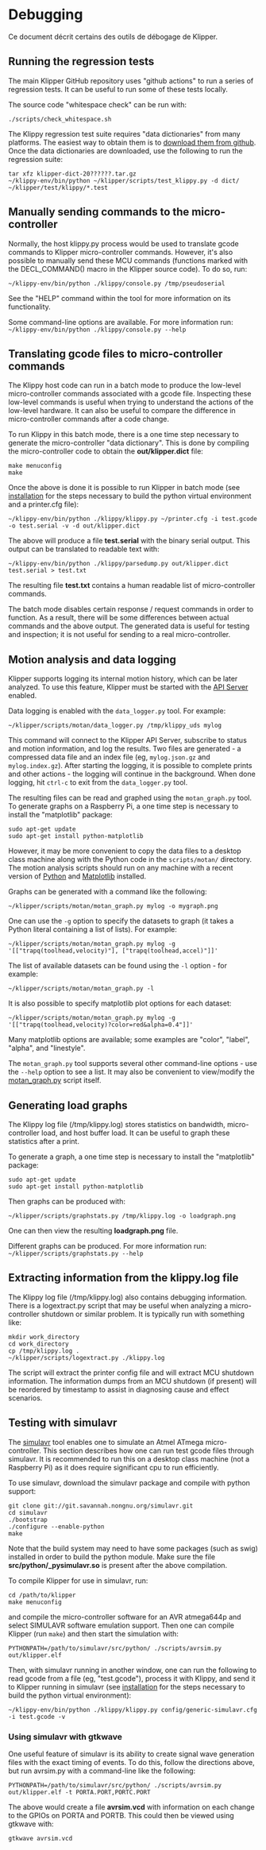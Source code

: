# Debugging

Ce document décrit certains des outils de débogage de Klipper.

## Running the regression tests

The main Klipper GitHub repository uses "github actions" to run a series of regression tests. It can be useful to run some of these tests locally.

The source code "whitespace check" can be run with:

```
./scripts/check_whitespace.sh
```

The Klippy regression test suite requires "data dictionaries" from many platforms. The easiest way to obtain them is to [download them from github](https://github.com/KevinOConnor/klipper/issues/1438). Once the data dictionaries are downloaded, use the following to run the regression suite:

```
tar xfz klipper-dict-20??????.tar.gz
~/klippy-env/bin/python ~/klipper/scripts/test_klippy.py -d dict/ ~/klipper/test/klippy/*.test
```

## Manually sending commands to the micro-controller

Normally, the host klippy.py process would be used to translate gcode commands to Klipper micro-controller commands. However, it's also possible to manually send these MCU commands (functions marked with the DECL_COMMAND() macro in the Klipper source code). To do so, run:

```
~/klippy-env/bin/python ./klippy/console.py /tmp/pseudoserial
```

See the "HELP" command within the tool for more information on its functionality.

Some command-line options are available. For more information run: `~/klippy-env/bin/python ./klippy/console.py --help`

## Translating gcode files to micro-controller commands

The Klippy host code can run in a batch mode to produce the low-level micro-controller commands associated with a gcode file. Inspecting these low-level commands is useful when trying to understand the actions of the low-level hardware. It can also be useful to compare the difference in micro-controller commands after a code change.

To run Klippy in this batch mode, there is a one time step necessary to generate the micro-controller "data dictionary". This is done by compiling the micro-controller code to obtain the **out/klipper.dict** file:

```
make menuconfig
make
```

Once the above is done it is possible to run Klipper in batch mode (see [installation](Installation.md) for the steps necessary to build the python virtual environment and a printer.cfg file):

```
~/klippy-env/bin/python ./klippy/klippy.py ~/printer.cfg -i test.gcode -o test.serial -v -d out/klipper.dict
```

The above will produce a file **test.serial** with the binary serial output. This output can be translated to readable text with:

```
~/klippy-env/bin/python ./klippy/parsedump.py out/klipper.dict test.serial > test.txt
```

The resulting file **test.txt** contains a human readable list of micro-controller commands.

The batch mode disables certain response / request commands in order to function. As a result, there will be some differences between actual commands and the above output. The generated data is useful for testing and inspection; it is not useful for sending to a real micro-controller.

## Motion analysis and data logging

Klipper supports logging its internal motion history, which can be later analyzed. To use this feature, Klipper must be started with the [API Server](API_Server.md) enabled.

Data logging is enabled with the `data_logger.py` tool. For example:

```
~/klipper/scripts/motan/data_logger.py /tmp/klippy_uds mylog
```

This command will connect to the Klipper API Server, subscribe to status and motion information, and log the results. Two files are generated - a compressed data file and an index file (eg, `mylog.json.gz` and `mylog.index.gz`). After starting the logging, it is possible to complete prints and other actions - the logging will continue in the background. When done logging, hit `ctrl-c` to exit from the `data_logger.py` tool.

The resulting files can be read and graphed using the `motan_graph.py` tool. To generate graphs on a Raspberry Pi, a one time step is necessary to install the "matplotlib" package:

```
sudo apt-get update
sudo apt-get install python-matplotlib
```

However, it may be more convenient to copy the data files to a desktop class machine along with the Python code in the `scripts/motan/` directory. The motion analysis scripts should run on any machine with a recent version of [Python](https://python.org) and [Matplotlib](https://matplotlib.org/) installed.

Graphs can be generated with a command like the following:

```
~/klipper/scripts/motan/motan_graph.py mylog -o mygraph.png
```

One can use the `-g` option to specify the datasets to graph (it takes a Python literal containing a list of lists). For example:

```
~/klipper/scripts/motan/motan_graph.py mylog -g '[["trapq(toolhead,velocity)"], ["trapq(toolhead,accel)"]]'
```

The list of available datasets can be found using the `-l` option - for example:

```
~/klipper/scripts/motan/motan_graph.py -l
```

It is also possible to specify matplotlib plot options for each dataset:

```
~/klipper/scripts/motan/motan_graph.py mylog -g '[["trapq(toolhead,velocity)?color=red&alpha=0.4"]]'
```

Many matplotlib options are available; some examples are "color", "label", "alpha", and "linestyle".

The `motan_graph.py` tool supports several other command-line options - use the `--help` option to see a list. It may also be convenient to view/modify the [motan_graph.py](../scripts/motan/motan_graph.py) script itself.

## Generating load graphs

The Klippy log file (/tmp/klippy.log) stores statistics on bandwidth, micro-controller load, and host buffer load. It can be useful to graph these statistics after a print.

To generate a graph, a one time step is necessary to install the "matplotlib" package:

```
sudo apt-get update
sudo apt-get install python-matplotlib
```

Then graphs can be produced with:

```
~/klipper/scripts/graphstats.py /tmp/klippy.log -o loadgraph.png
```

One can then view the resulting **loadgraph.png** file.

Different graphs can be produced. For more information run: `~/klipper/scripts/graphstats.py --help`

## Extracting information from the klippy.log file

The Klippy log file (/tmp/klippy.log) also contains debugging information. There is a logextract.py script that may be useful when analyzing a micro-controller shutdown or similar problem. It is typically run with something like:

```
mkdir work_directory
cd work_directory
cp /tmp/klippy.log .
~/klipper/scripts/logextract.py ./klippy.log
```

The script will extract the printer config file and will extract MCU shutdown information. The information dumps from an MCU shutdown (if present) will be reordered by timestamp to assist in diagnosing cause and effect scenarios.

## Testing with simulavr

The [simulavr](http://www.nongnu.org/simulavr/) tool enables one to simulate an Atmel ATmega micro-controller. This section describes how one can run test gcode files through simulavr. It is recommended to run this on a desktop class machine (not a Raspberry Pi) as it does require significant cpu to run efficiently.

To use simulavr, download the simulavr package and compile with python support:

```
git clone git://git.savannah.nongnu.org/simulavr.git
cd simulavr
./bootstrap
./configure --enable-python
make
```

Note that the build system may need to have some packages (such as swig) installed in order to build the python module. Make sure the file **src/python/_pysimulavr.so** is present after the above compilation.

To compile Klipper for use in simulavr, run:

```
cd /path/to/klipper
make menuconfig
```

and compile the micro-controller software for an AVR atmega644p and select SIMULAVR software emulation support. Then one can compile Klipper (run `make`) and then start the simulation with:

```
PYTHONPATH=/path/to/simulavr/src/python/ ./scripts/avrsim.py out/klipper.elf
```

Then, with simulavr running in another window, one can run the following to read gcode from a file (eg, "test.gcode"), process it with Klippy, and send it to Klipper running in simulavr (see [installation](Installation.md) for the steps necessary to build the python virtual environment):

```
~/klippy-env/bin/python ./klippy/klippy.py config/generic-simulavr.cfg -i test.gcode -v
```

### Using simulavr with gtkwave

One useful feature of simulavr is its ability to create signal wave generation files with the exact timing of events. To do this, follow the directions above, but run avrsim.py with a command-line like the following:

```
PYTHONPATH=/path/to/simulavr/src/python/ ./scripts/avrsim.py out/klipper.elf -t PORTA.PORT,PORTC.PORT
```

The above would create a file **avrsim.vcd** with information on each change to the GPIOs on PORTA and PORTB. This could then be viewed using gtkwave with:

```
gtkwave avrsim.vcd
```

